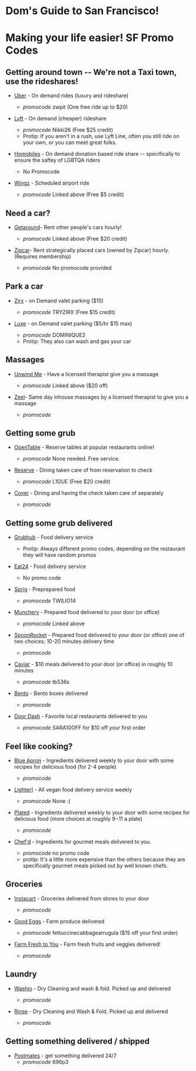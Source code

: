 # Dom's Guide to San Francisco! 

# Making your life easier! SF Promo Codes 
## Getting around town -- We're not a Taxi town, use the rideshares!

* [Uber](http://uber.com) - On demand rides (luxury and rideshare)
  * *promocode* zwpit (One free ride up to $20)

* [Lyft](http://lyft.com) - On demand (cheaper) rideshare 
  * *promocode* Nikki26 (Free $25 credit)
  * Protip: If you aren't in a rush, use Lyft Line, often you still ride on your own, or you can meet great folks. 

* [Homobiles](http://www.homobiles.org/) - On demand donation based ride share -- specifically to ensure the saftey of LGBTQA riders
  * No Promocode

* [Wingz](https://wingz.me/invite/223846) - Scheduled airport ride 
  * *promocode* Linked above (Free $5 credit)

## Need a car?

* [Getaround](https://www.getaround.com/invite/itshellanikki)- Rent other people's cars hourly! 
  * *promocode* Linked above (Free $20 credit)

* [Zipcar](http://zipcar.com)- Rent strategically placed cars (owned by Zipcar) hourly. (Requires membership)
  * *promocode* No promocode provided

## Park a car 

* [Zirx](http://zirx.com) - on Demand valet parking ($15)
  * *promocode* TRYZIRX (Free $15 credit)

* [Luxe](http://luxe.com) - on Demand valet parking ($5/hr $15 max)
  * *promocode* DOMINIQUE2
  * Protip: They also can wash and gas your car

## Massages

* [Unwind Me](http://unwind.me/invite/reyxph) - Have a licensed therapist give you a massage 
  * *promocode* Linked above ($20 off)

* [Zeel](https://www.zeel.com/)- Same day inhouse massages by a licensed therapist to give you a massage
  * *promocode* 

## Getting some grub 

* [OpenTable](http://www.opentable.com/san-francisco-restaurants) - Reserve tables at popular restaurants online! 
  * *promocode* None needed. Free service. 

* [Reserve](https://reserve.com/) - Dining taken care of from reservation to check 
  * *promocode* L1GUE (Free $20 credit)

* [Cover](http://www.paywithcover.com/restaurants/bay-area/) - Dining and having the check taken care of separately
  * *promocode* 

## Getting some grub delivered

* [Grubhub](https://grubhub.com) - Food delivery service 
  * Protip: Always different promo codes, depending on the restaurant they will have random promos

* [Eat24](https://eat24hours.com/) - Food delivery service 
  * No promo code 

* [Sprig](https://www.sprig.com/#/) - Preprepared food 
  * *promocode* TWILIO14

* [Munchery](http://munchery.com/invite/3J9CHKTJ) - Prepared food delivered to your door (or office)
  * *promocode* Linked above

* [SpoonRocket](https://www.spoonrocket.com/) - Prepared food delivered to your door (or office) one of two choices; 10-20 minutes delivery time
  * *promocode* 

* [Caviar](https://www.trycaviar.com/san-francisco) - $10 meals delivered to your door (or office) in roughly 10 minutes
  * *promocode* tb536s

* [Bento](https://bentonow.com/) - Bento boxes delivered
  * *promocode*

* [Door Dash](https://www.doordash.com/) - Favorite local restaurants delivered to you
  * *promocode* SARA10OFF for $10 off your first order

## Feel like cooking?

* [Blue Apron](https://www.blueapron.com/) - Ingredients delivered weekly to your door with some recipes for delicious food (for 2-4 people)
  * *promocode* 

* [Lighter](https://www.lighterculture.com/)] - All vegan food delivery service weekly
  * *promocode* None :( 

* [Plated](https://www.plated.com/sf/haystackhome/s) - Ingredients delivered weekly to your door with some recipes for delicious food (more choices at roughly $9-$11 a plate)
  * *promocode*

* [Chef'd](http://www.chefd.com/) - Ingredients for gourmet meals delivered to you. 
  * *promocode* no promo code
  * protip: It's a little more expensive than the others because they are specifically gourmet meals picked out by well known chefs.  

## Groceries

* [Instacart](https://www.instacart.com/) - Groceries delivered from stores to your door
  * *promocode*

* [Good Eggs](https://www.goodeggs.com/welcome) - Farm produce delivered 
  * *promocode* fettuccinecabbagearrugula ($15 off your first order)

* [Farm Fresh to You](http://www.farmfreshtoyou.com/) - Farm fresh fruits and veggies delivered!
  * *promocode* 
    

## Laundry  

* [Washio](http://www.getwashio.com/) - Dry Cleaning and wash & fold. Picked up and delivered
  * *promocode* 

* [Rinse](https://www.rinse.com/) - Dry Cleaning and Wash & Fold. Picked up and delivered
  * *promocode* 

## Getting something delivered / shipped

* [Postmates](https://postmates.com/) - get something delivered 24/7
  * *promocode* 696p3




